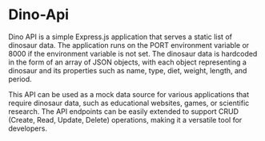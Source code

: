 # Dino-Api

Dino API is a simple Express.js application that serves a static list of dinosaur data. The application runs on the PORT environment variable or 8000 if the environment variable is not set. The dinosaur data is hardcoded in the form of an array of JSON objects, with each object representing a dinosaur and its properties such as name, type, diet, weight, length, and period.

This API can be used as a mock data source for various applications that require dinosaur data, such as educational websites, games, or scientific research. The API endpoints can be easily extended to support CRUD (Create, Read, Update, Delete) operations, making it a versatile tool for developers.
